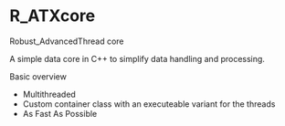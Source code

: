 # R_ATXcore

Robust_AdvancedThread core

A simple data core in C++ to simplify data handling and processing.

Basic overview
 - Multithreaded
 - Custom container class with an executeable variant for the threads
 - As Fast As Possible
